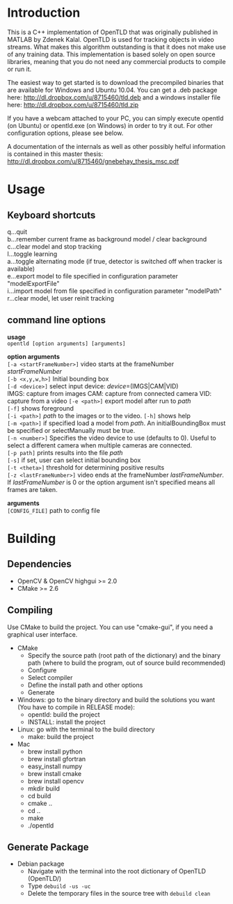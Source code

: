  Introduction
==============

This is a C++ implementation of OpenTLD that was originally published in MATLAB by Zdenek Kalal. OpenTLD is used for tracking objects in video streams. What makes this algorithm outstanding is that it does not make use of any training data. This implementation is based solely on open source libraries, meaning that you do not need any commercial products to compile or run it.

The easiest way to get started is to download the precompiled binaries that are available for Windows and Ubuntu 10.04. You can get a .deb package here:
http://dl.dropbox.com/u/8715460/tld.deb
and a windows installer file here:
http://dl.dropbox.com/u/8715460/tld.zip

If you have a webcam attached to your PC, you can simply execute opentld (on Ubuntu) or opentld.exe (on Windows) in order to
try it out. For other configuration options, please see below.

A documentation of the internals as well as other possibly helful information is contained in this master thesis:
http://dl.dropbox.com/u/8715460/gnebehay_thesis_msc.pdf

 Usage
=======

Keyboard shortcuts
-------------------

q...quit  
b...remember current frame as background model / clear background  
c...clear model and stop tracking  
l...toggle learning  
a...toggle alternating mode (if true, detector is switched off when tracker is available)  
e...export model to file specified in configuration parameter "modelExportFile"  
i...import model from file specified in configuration parameter "modelPath"  
r...clear model, let user reinit tracking

command line options
--------------------

__usage__  
`opentld [option arguments] [arguments]`

__option arguments__  
`[-a <startFrameNumber>]` video starts at the frameNumber _startFrameNumber_  
`[-b <x,y,w,h>]` Initial bounding box  
`[-d <device>]` select input device: _device_=(IMGS|CAM|VID)  
	IMGS: capture from images
	CAM: capture from connected camera
	VID: capture from a video
`[-e <path>]` export model after run to _path_  
`[-f]` shows foreground  
`[-i <path>]` _path_ to the images or to the video. 
`[-h]` shows help  
`[-m <path>]` if specified load a model from _path_. An initialBoundingBox must be specified or selectManually must be true.  
`[-n <number>]` Specifies the video device to use (defaults to 0). Useful to select a different camera when multiple cameras are connected.   
`[-p path]` prints results into the file _path_  
`[-s]` if set, user can select initial bounding box  
`[-t <theta>]` threshold for determining positive results  
`[-z <lastFrameNumber>]` video ends at the frameNumber _lastFrameNumber_.
	If _lastFrameNumber_ is 0 or the option argument isn't specified means
	all frames are taken.  

__arguments__  
`[CONFIG_FILE]` path to config file

 Building
=========

Dependencies
------------

* OpenCV & OpenCV highgui >= 2.0
* CMake >= 2.6

Compiling
---------

Use CMake to build the project. You can use "cmake-gui", if you need a graphical user interface.

* CMake
	* Specify the source path (root path of the dictionary) and the binary path (where to build the program, out
	  of source build recommended)
	* Configure
	* Select compiler
	* Define the install path and other options
	* Generate
* Windows: go to the binary directory and build the solutions you want (You have to compile in RELEASE mode):
	* opentld: build the project
	* INSTALL: install the project
* Linux: go with the terminal to the build directory
	* make: build the project
* Mac
	* brew install python
	* brew install gfortran
	* easy_install numpy
	* brew install cmake
	* brew install opencv
	* mkdir build
	* cd build
	* cmake ..
	* cd ..
	* make
	* ./opentld

Generate Package
----------------

* Debian package
	* Navigate with the terminal into the root dictionary of OpenTLD (OpenTLD/)
	* Type `debuild -us -uc`
	* Delete the temporary files in the source tree with `debuild clean`

